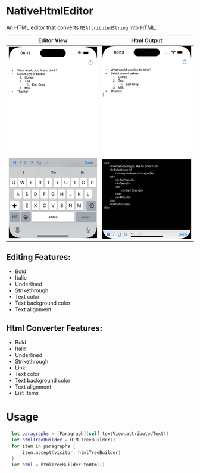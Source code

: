 # NativeHtmlEditor

An HTML editor that converts `NSAttributedString` into HTML.

| Editor View | Html Output |
|:---:|:---:|
| <img src="Example/Example/editor.jpg" width="300"/> |  <img src="Example/Example/html.jpg" width="300"/> |


## Editing Features:
- Bold
- Italic
- Underlined
- Strikethrough
- Text color
- Text background color
- Text alignment
 
## Html Converter Features:
- Bold
- Italic
- Underlined
- Strikethrough
- Link
- Text color
- Text background color
- Text alignment
- List Items

# Usage

```swift
  let paragraphs = [Paragraph](self.textView.attributedText!)
  let htmlTreeBuilder = HTMLTreeBuilder()
  for item in paragraphs {
      item.accept(visitor: htmlTreeBuilder)
  }
  let html = htmlTreeBuilder.toHtml()
```
